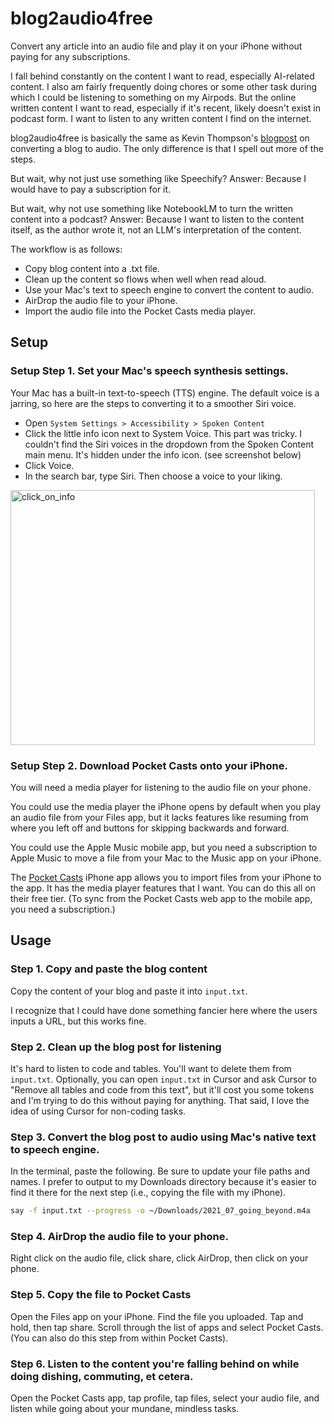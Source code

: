 # blog2audio4free

Convert any article into an audio file and play it on your iPhone without paying for any subscriptions.

I fall behind constantly on the content I want to read, especially AI-related content. I also am fairly frequently doing chores or some other task during which I could be listening to something on my Airpods. But the online written content I want to read, especially if it's recent, likely doesn't exist in podcast form. I want to listen to any written content I find on the internet. 

blog2audio4free is basically the same as Kevin Thompson's [blogpost](https://kevinthompson.info/blog/converting-blog-posts-to-audio-files/) on converting a blog to audio. The only difference is that I spell out more of the steps. 

But wait, why not just use something like Speechify? Answer: Because I would have to pay a subscription for it. 

But wait, why not use something like NotebookLM to turn the written content into a podcast? Answer: Because I want to listen to the content itself, as the author wrote it, not an LLM's interpretation of the content.

The workflow is as follows:
 - Copy blog content into a .txt file.
 - Clean up the content so flows when well when read aloud.
 - Use your Mac's text to speech engine to convert the content to audio.
 - AirDrop the audio file to your iPhone.
 - Import the audio file into the Pocket Casts media player.

## Setup

### Setup Step 1. Set your Mac's speech synthesis settings. 

Your Mac has a built-in text-to-speech (TTS) engine. The default voice is a jarring, so here are the steps to converting it to a smoother Siri voice.

  - Open `System Settings > Accessibility > Spoken Content`
  - Click the little info icon next to System Voice. This part was tricky. I couldn't find the Siri voices in the dropdown from the Spoken Content main menu. It's hidden under the info icon. (see screenshot below)
  - Click Voice. 
  - In the search bar, type Siri. Then choose a voice to your liking.

<img width="487" height="408" alt="click_on_info" src="https://github.com/user-attachments/assets/b1ab28c0-69c5-4485-8045-4a63ad411525" />

### Setup Step 2. Download Pocket Casts onto your iPhone.

You will need a media player for listening to the audio file on your phone. 

You could use the media player the iPhone opens by default when you play an audio file from your Files app, but it lacks features like resuming from where you left off and buttons for skipping backwards and forward. 

You could use the Apple Music mobile app, but you need a subscription to Apple Music to move a file from your Mac to the Music app on your iPhone. 

The [Pocket Casts](https://apps.apple.com/us/app/pocket-casts-podcast-player/id414834813) iPhone app allows you to import files from your iPhone to the app. It has the media player features that I want. You can do this all on their free tier. (To sync from the Pocket Casts web app to the mobile app, you need a subscription.)

## Usage

### Step 1. Copy and paste the blog content

Copy the content of your blog and paste it into `input.txt`.

I recognize that I could have done something fancier here where the users inputs a URL, but this works fine. 

### Step 2. Clean up the blog post for listening

It's hard to listen to code and tables. You'll want to delete them from `input.txt`. Optionally, you can open `input.txt` in Cursor and ask Cursor to "Remove all tables and code from this text", but it'll cost you some tokens and I'm trying to do this without paying for anything. That said, I love the idea of using Cursor for non-coding tasks. 

### Step 3. Convert the blog post to audio using Mac's native text to speech engine.

In the terminal, paste the following. Be sure to update your file paths and names. I prefer to output to my Downloads directory because it's easier to find it there for the next step (i.e., copying the file with my iPhone). 

```bash
say -f input.txt --progress -o ~/Downloads/2021_07_going_beyond.m4a
```

### Step 4. AirDrop the audio file to your phone.

Right click on the audio file, click share, click AirDrop, then click on your phone. 

### Step 5. Copy the file to Pocket Casts

Open the Files app on your iPhone. Find the file you uploaded. Tap and hold, then tap share. Scroll through the list of apps and select Pocket Casts. (You can also do this step from within Pocket Casts).

### Step 6. Listen to the content you're falling behind on while doing dishing, commuting, et cetera. 

Open the Pocket Casts app, tap profile, tap files, select your audio file, and listen while going about your mundane, mindless tasks.

